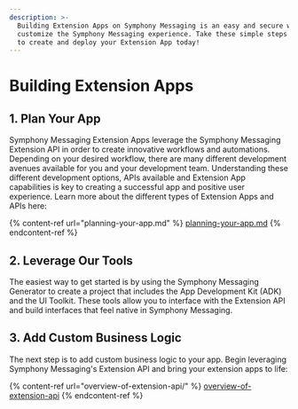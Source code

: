 ```yaml
---
description: >-
  Building Extension Apps on Symphony Messaging is an easy and secure way to
  customize the Symphony Messaging experience. Take these simple steps in order
  to create and deploy your Extension App today!
---
```


# Building Extension Apps

## 1.  Plan Your App

Symphony Messaging Extension Apps leverage the Symphony Messaging Extension API in order to create innovative workflows and automations. Depending on your desired workflow, there are many different development avenues available for you and your development team. Understanding these different development options, APIs available and Extension App capabilities is key to creating a successful app and positive user experience. Learn more about the different types of Extension Apps and APIs here:

{% content-ref url="planning-your-app.md" %}
[planning-your-app.md](planning-your-app.md)
{% endcontent-ref %}

## 2.  Leverage Our Tools

The easiest way to get started is by using the Symphony Messaging Generator to create a project that includes the App Development Kit (ADK) and the UI Toolkit. These tools allow you to interface with the Extension API and build interfaces that feel native in Symphony Messaging.

## 3.  Add Custom Business Logic

The next step is to add custom business logic to your app. Begin leveraging Symphony Messaging's Extension API and bring your extension apps to life:

{% content-ref url="overview-of-extension-api/" %}
[overview-of-extension-api](overview-of-extension-api/)
{% endcontent-ref %}
